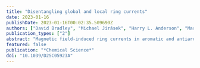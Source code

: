 ```yaml
---
title: "Disentangling global and local ring currents"
date: 2023-01-16
publishDate: 2023-01-16T00:02:35.509690Z
authors: ["David Bradley", "Michael Jirásek", "Harry L. Anderson", "Martin D. Peeks"]
publication_types: ["2"]
abstract: "Magnetic field-induced ring currents in aromatic and antiaromatic molecules cause characteristic shielding and deshielding effects in the molecules’ NMR spectra. However, it is difficult to analyze (anti)aromaticity directly from experimental NMR data if a molecule has multiple ring current pathways. Here we present a method for using the Biot-Savart law to deconvolute the contributions of different ring currents to the experimental NMR spectra of polycyclic compounds. This method accurately quantifies local and global ring current susceptibilities in porphyrin nanorings, as well as in a bicyclic dithienothiophene-bridged [34]octaphyrin. There is excellent agreement between ring current susceptibilities derived from both experimental and computationally-predicted chemical shifts, and with ring currents calculated by the GIMIC method. Our method can be applied to any polycyclic system, with any number of ring currents, provided that appropriate NMR data are available."
featured: false
publication: "*Chemical Science*"
doi: "10.1039/D2SC05923A"
---
```

